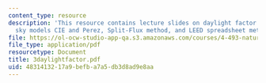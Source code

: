 ```yaml
---
content_type: resource
description: 'This resource contains lecture slides on daylight factor calculations:
  sky models CIE and Perez, Split-Flux method, and LEED spreadsheet method.'
file: https://ol-ocw-studio-app-qa.s3.amazonaws.com/courses/4-493-natural-light-in-design-january-iap-2006/4831413217a9befba7a5db3d8ad9e8aa_3daylightfactor.pdf
file_type: application/pdf
resourcetype: Document
title: 3daylightfactor.pdf
uid: 48314132-17a9-befb-a7a5-db3d8ad9e8aa
---
```

